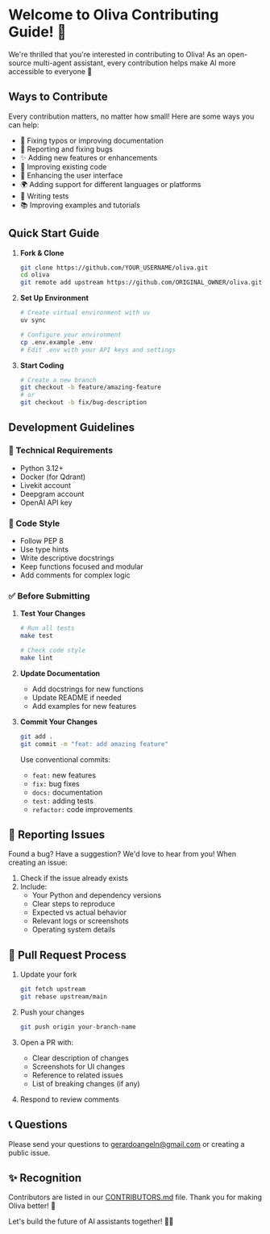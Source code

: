 # Welcome to Oliva Contributing Guide! 👋

We're thrilled that you're interested in contributing to Oliva! As an open-source multi-agent assistant, every contribution helps make AI more accessible to everyone 🚀

## Ways to Contribute

Every contribution matters, no matter how small! Here are some ways you can help:

- 📝 Fixing typos or improving documentation
- 🐛 Reporting and fixing bugs
- ✨ Adding new features or enhancements
- 🔧 Improving existing code
- 🎨 Enhancing the user interface
- 🌍 Adding support for different languages or platforms
- 🧪 Writing tests
- 📚 Improving examples and tutorials

## Quick Start Guide

1. **Fork & Clone**
   ```bash
   git clone https://github.com/YOUR_USERNAME/oliva.git
   cd oliva
   git remote add upstream https://github.com/ORIGINAL_OWNER/oliva.git
   ```

2. **Set Up Environment**
   ```bash
   # Create virtual environment with uv
   uv sync

   # Configure your environment
   cp .env.example .env
   # Edit .env with your API keys and settings
   ```

3. **Start Coding**
   ```bash
   # Create a new branch
   git checkout -b feature/amazing-feature
   # or
   git checkout -b fix/bug-description
   ```

## Development Guidelines

### 🔧 Technical Requirements

- Python 3.12+
- Docker (for Qdrant)
- Livekit account
- Deepgram account
- OpenAI API key

### 📝 Code Style

- Follow PEP 8
- Use type hints
- Write descriptive docstrings
- Keep functions focused and modular
- Add comments for complex logic

### ✅ Before Submitting

1. **Test Your Changes**
   ```bash
   # Run all tests
   make test

   # Check code style
   make lint
   ```

2. **Update Documentation**
   - Add docstrings for new functions
   - Update README if needed
   - Add examples for new features

3. **Commit Your Changes**
   ```bash
   git add .
   git commit -m "feat: add amazing feature"
   ```
   Use conventional commits:
   - `feat:` new features
   - `fix:` bug fixes
   - `docs:` documentation
   - `test:` adding tests
   - `refactor:` code improvements

## 🐛 Reporting Issues

Found a bug? Have a suggestion? We'd love to hear from you! When creating an issue:

1. Check if the issue already exists
2. Include:
   - Your Python and dependency versions
   - Clear steps to reproduce
   - Expected vs actual behavior
   - Relevant logs or screenshots
   - Operating system details

## 🚀 Pull Request Process

1. Update your fork
   ```bash
   git fetch upstream
   git rebase upstream/main
   ```

2. Push your changes
   ```bash
   git push origin your-branch-name
   ```

3. Open a PR with:
   - Clear description of changes
   - Screenshots for UI changes
   - Reference to related issues
   - List of breaking changes (if any)

4. Respond to review comments

## 📞 Questions

Please send your questions to gerardoangeln@gmail.com or creating a public issue.

## ✨ Recognition

Contributors are listed in our [CONTRIBUTORS.md](./CONTRIBUTORS.md) file. Thank you for making Oliva better! 🙏

Let's build the future of AI assistants together! 🤖✨